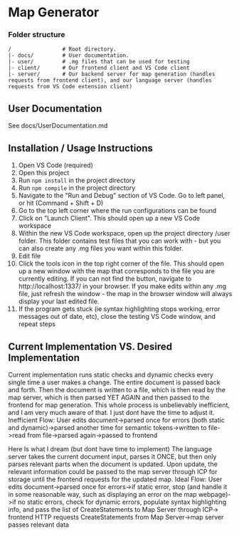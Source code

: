 # Map Generator

### Folder structure

```
/                # Root directory.
|- docs/         # User documentation.
|- user/         # .mg files that can be used for testing
|- client/       # Our frontend client and VS Code client
|- server/       # Our backend server for map generation (handles requests from frontend client), and our language server (handles requests from VS Code extension client)
```

## User Documentation

See docs/UserDocumentation.md

## Installation / Usage Instructions

1. Open VS Code (required)
2. Open this project
3. Run `npm install` in the project directory
4. Run `npm compile` in the project directory
5. Navigate to the "Run and Debug" section of VS Code. Go to left panel, or hit (Command + Shift + D)
6. Go to the top left corner where the run configurations can be found
7. Click on "Launch Client". This should open up a new VS Code workspace
8. Within the new VS Code workspace, open up the project directory /user folder. This folder contains test files that you can work with - but you can also create any .mg files you want within this folder.
9. Edit file
10. Click the tools icon in the top right corner of the file. This should open up a new window with the map that corresponds to the file you are currently editing. If you can not find the button, navigate to http://localhost:1337/ in your browser. If you make edits within any .mg file, just refresh the window - the map in the browser window will always display your last edited file.
11. If the program gets stuck (ie syntax highlighting stops working, error messages out of date, etc), close the testing VS Code window, and repeat steps 


## Current Implementation VS. Desired Implementation
Current implementation runs static checks and dynamic checks every single time a user makes a change. The entire document is passed back and forth. Then the document is written to a file, which is then read by the map server, which is then parsed YET AGAIN and then passed to the frontend for map generation. This whole process is unbelievably inefficient, and I am very much aware of that. I just dont have the time to adjust it.
Inefficient Flow: User edits document->parsed once for errors (both static and dynamic)->parsed another time for semantic tokens->written to file->read from file->parsed again->passed to frontend

Here Is what I dream (but dont have time to implement)
The language server takes the current document input, parses it ONCE, but then only parses relevant parts when the document is updated. Upon update, the relevant information could be
passed to the map server through ICP for storage until the frontend requests for the updated map.
Ideal Flow: User edits document->parsed once for errors->if static error, stop (and handle it in some reasonable way, such as displaying an error on the map webpage)->if no static errors, check for dynamic errors, populate syntax highlighting info, and pass the list of CreateStatements to Map Server through ICP-> frontend HTTP requests CreateStatements from Map Server->map server passes relevant data
